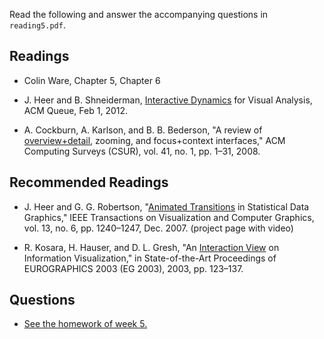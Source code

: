 Read the following and answer the accompanying questions in `reading5.pdf`.

## Readings

* Colin Ware, Chapter 5, Chapter 6

* J. Heer and B. Shneiderman, [Interactive Dynamics][1] for Visual Analysis, ACM
  Queue, Feb 1, 2012.

* A. Cockburn, A. Karlson, and B. B. Bederson, "A review of
  [overview+detail][2], zooming, and focus+context interfaces," ACM Computing
  Surveys (CSUR), vol. 41, no. 1, pp. 1–31, 2008.

[1]: cdn://excerpts/w5/p30-heer.pdf
[2]: cdn://excerpts/w5/Cockburn_overview_detail.pdf

## Recommended Readings

* J. Heer and G. G. Robertson, "[Animated Transitions][3] in Statistical Data
  Graphics," IEEE Transactions on Visualization and Computer Graphics, vol. 13,
  no. 6, pp. 1240–1247, Dec. 2007. (project page with video)

* R. Kosara, H. Hauser, and D. L. Gresh, "An [Interaction View][4] on Information
  Visualization," in State-of-the-Art Proceedings of EUROGRAPHICS 2003 (EG
  2003), 2003, pp. 123–137.

## Questions

* [See the homework of week 5.][5]

[3]: cdn://excerpts/w5/Heer_Animated_Transitions.pdf
[4]: cdn://excerpts/w5/Kosara_Interaction_View.pdf
[5]: /homework/week-5-interactivity

